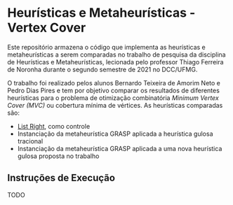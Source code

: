 # Heurísticas e Metaheurísticas - Vertex Cover

Este repositório armazena o código que implementa as heurísticas e metaheurísticas a serem comparadas no trabalho de pesquisa da disciplina de Heurísticas e Metaheurísticas, lecionada pelo professor Thiago Ferreira de Noronha durante o segundo semestre de 2021 no DCC/UFMG. 

O trabalho foi realizado pelos alunos Bernardo Teixeira de Amorim Neto e Pedro Dias Pires e tem por objetivo comparar os resultados de diferentes heurísticas para o problema de otimização combinatória *Minimum Vertex Cover (MVC)* ou cobertura mínima de vértices. As heurísticas comparadas são:

- [List Right](https://www.researchgate.net/publication/220114326_A_better_list_heuristic_for_vertex_cover), como controle
- Instanciação da metaheurística GRASP aplicada a heurística gulosa tracional
- Instanciação da metaheurística GRASP aplicada a uma nova heurística gulosa proposta no trabalho

## Instruções de Execução

TODO
